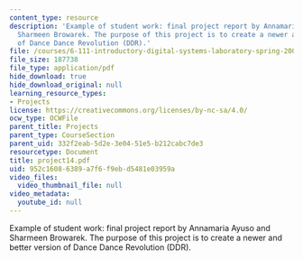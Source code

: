 ```yaml
---
content_type: resource
description: 'Example of student work: final project report by Annamaria Ayuso and
  Sharmeen Browarek. The purpose of this project is to create a newer and better version
  of Dance Dance Revolution (DDR).'
file: /courses/6-111-introductory-digital-systems-laboratory-spring-2006/952c16086389a7f6f9ebd5481e03959a_project14.pdf
file_size: 187738
file_type: application/pdf
hide_download: true
hide_download_original: null
learning_resource_types:
- Projects
license: https://creativecommons.org/licenses/by-nc-sa/4.0/
ocw_type: OCWFile
parent_title: Projects
parent_type: CourseSection
parent_uid: 332f2eab-5d2e-3e04-51e5-b212cabc7de3
resourcetype: Document
title: project14.pdf
uid: 952c1608-6389-a7f6-f9eb-d5481e03959a
video_files:
  video_thumbnail_file: null
video_metadata:
  youtube_id: null
---
```

Example of student work: final project report by Annamaria Ayuso and Sharmeen Browarek. The purpose of this project is to create a newer and better version of Dance Dance Revolution (DDR).
